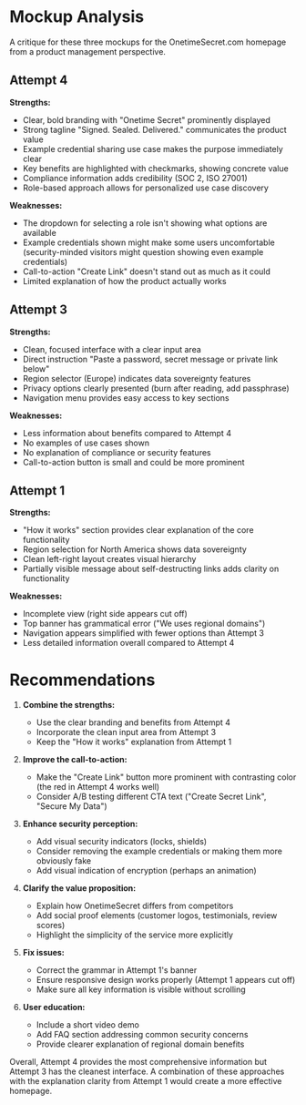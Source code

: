 # Mockup Analysis

A critique for these three mockups for the OnetimeSecret.com homepage from a product management perspective.

## Attempt 4
**Strengths:**
- Clear, bold branding with "Onetime Secret" prominently displayed
- Strong tagline "Signed. Sealed. Delivered." communicates the product value
- Example credential sharing use case makes the purpose immediately clear
- Key benefits are highlighted with checkmarks, showing concrete value
- Compliance information adds credibility (SOC 2, ISO 27001)
- Role-based approach allows for personalized use case discovery

**Weaknesses:**
- The dropdown for selecting a role isn't showing what options are available
- Example credentials shown might make some users uncomfortable (security-minded visitors might question showing even example credentials)
- Call-to-action "Create Link" doesn't stand out as much as it could
- Limited explanation of how the product actually works

## Attempt 3
**Strengths:**
- Clean, focused interface with a clear input area
- Direct instruction "Paste a password, secret message or private link below"
- Region selector (Europe) indicates data sovereignty features
- Privacy options clearly presented (burn after reading, add passphrase)
- Navigation menu provides easy access to key sections

**Weaknesses:**
- Less information about benefits compared to Attempt 4
- No examples of use cases shown
- No explanation of compliance or security features
- Call-to-action button is small and could be more prominent

## Attempt 1
**Strengths:**
- "How it works" section provides clear explanation of the core functionality
- Region selection for North America shows data sovereignty
- Clean left-right layout creates visual hierarchy
- Partially visible message about self-destructing links adds clarity on functionality

**Weaknesses:**
- Incomplete view (right side appears cut off)
- Top banner has grammatical error ("We uses regional domains")
- Navigation appears simplified with fewer options than Attempt 3
- Less detailed information overall compared to Attempt 4

# Recommendations

1. **Combine the strengths:**
   - Use the clear branding and benefits from Attempt 4
   - Incorporate the clean input area from Attempt 3
   - Keep the "How it works" explanation from Attempt 1

2. **Improve the call-to-action:**
   - Make the "Create Link" button more prominent with contrasting color (the red in Attempt 4 works well)
   - Consider A/B testing different CTA text ("Create Secret Link", "Secure My Data")

3. **Enhance security perception:**
   - Add visual security indicators (locks, shields)
   - Consider removing the example credentials or making them more obviously fake
   - Add visual indication of encryption (perhaps an animation)

4. **Clarify the value proposition:**
   - Explain how OnetimeSecret differs from competitors
   - Add social proof elements (customer logos, testimonials, review scores)
   - Highlight the simplicity of the service more explicitly

5. **Fix issues:**
   - Correct the grammar in Attempt 1's banner
   - Ensure responsive design works properly (Attempt 1 appears cut off)
   - Make sure all key information is visible without scrolling

6. **User education:**
   - Include a short video demo
   - Add FAQ section addressing common security concerns
   - Provide clearer explanation of regional domain benefits

Overall, Attempt 4 provides the most comprehensive information but Attempt 3 has the cleanest interface. A combination of these approaches with the explanation clarity from Attempt 1 would create a more effective homepage.
